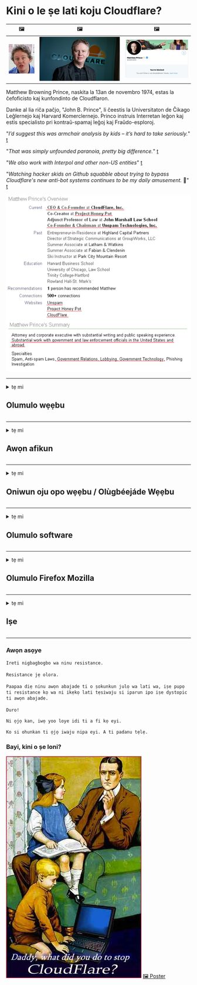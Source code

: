 # Kini o le ṣe lati koju Cloudflare?

| 🖼 | 🖼 | 🖼 |
| --- | --- | --- |
| ![](../image/matthew_prince_teen.jpg) | ![](../image/matthew_prince.jpg) | ![](../image/blockedbymatthewprince.jpg) |


Matthew Browning Prince, naskita la 13an de novembro 1974, estas la ĉefoficisto kaj kunfondinto de Cloudflaron.

Danke al lia riĉa paĉjo, "John B. Prince", li ĉeestis la Universitaton de Ĉikago Leĝlernejo kaj Harvard Komerclernejo.
Princo instruis Interretan leĝon kaj estis specialisto pri kontraŭ-spamaj leĝoj kaj Fraŭdo-esploroj.


"*I’d suggest this was armchair analysis by kids – it’s hard to take seriously.*" [t](https://www.theguardian.com/technology/2015/nov/19/cloudflare-accused-by-anonymous-helping-isis)

"*That was simply unfounded paranoia, pretty big difference.*"  [t](https://twitter.com/xxdesmus/status/992757936123359233)

"*We also work with Interpol and other non-US entities*" [t](https://twitter.com/eastdakota/status/1203028504184360960)

"*Watching hacker skids on Github squabble about trying to bypass Cloudflare's new anti-bot systems continues to be my daily amusement.* 🍿" [t](https://twitter.com/eastdakota/status/1273277839102656515)


![](../image/whoismp.jpg)

---


<details>
<summary>tẹ mi

## Olumulo wẹẹbu
</summary>


- Ti oju opo wẹẹbu ti o fẹ ba nlo Cloudflare, sọ fun wọn pe ki wọn ma lo Cloudflare.
  - Wiwa lori media media bii Facebook, Reddit, Twitter tabi Mastodon ko ṣe iyatọ. [Awọn iṣe pọ ju awọn hashtags lọ.](https://twitter.com/phyzonloop/status/1274132092490862594)
  - Gbiyanju lati kan si oluwa aaye ayelujara ti o ba fẹ ṣe ara rẹ ni iwulo.

[Cloudflare sọ](https://github.com/Eloston/ungoogled-chromium/issues/783):
```
A ṣe iṣeduro pe ki o de ọdọ awọn alaṣẹ fun awọn iṣẹ kan pato tabi awọn aaye ti o ṣaṣeyọri pẹlu ki o pin iriri rẹ.
```

[Ti o ko ba beere fun, oluwa aaye ayelujara ko mọ iṣoro yii.](../PEOPLE.md)

![](../image/liberapay.jpg)

[Apẹẹrẹ aṣeyọri](https://counterpartytalk.org/t/turn-off-cloudflare-on-counterparty-co-plz/164/5).<br>
Ṣe o ni iṣoro kan? [Gbe ohun rẹ soke bayi.](https://github.com/maraoz/maraoz.github.io/issues/1) Apẹẹrẹ ni isalẹ.

```
O kan n ṣe iranlọwọ fun ifẹnukonu ile-iṣẹ ati kakiri ibi-aye.
http://crimeflare.eu.org
```

```
Oju-iwe wẹẹbu rẹ wa ninu ogiri ogiri ti ikọkọ-abusing ti CloudFlare.
http://crimeflare.eu.org
```

- Gba akoko lati ka ilana aṣiri aaye ayelujara.
  - ti oju opo wẹẹbu ba wa lẹhin Cloudflare tabi oju opo wẹẹbu ti nlo awọn iṣẹ ti o sopọ si Cloudflare.

O gbọdọ ṣalaye kini “Cloudflare” jẹ, ki o beere fun igbanilaaye lati pin data rẹ pẹlu Cloudflare. Ikuna lati ṣe bẹ yoo ja si irufin igbẹkẹle ati oju opo wẹẹbu ti o nireti yẹ ki a yee.

[Apẹẹrẹ eto imulo aṣiri itẹwọgba wa nibi](https://archive.is/bDlTz) ("Subprocessors" > "Entity Name")

```
Mo ti ka eto imulo ipamọ rẹ ati pe Emi ko le rii ọrọ Cloudflare.
Mo kọ lati pin data pẹlu rẹ ti o ba tẹsiwaju lati ṣe ifunni data mi si Cloudflare.
http://crimeflare.eu.org
```

Eyi jẹ apẹẹrẹ ti eto imulo ipamọ eyiti ko ni ọrọ Cloudflare.
[Liberland Jobs](https://archive.is/daKIr) [privacy policy](https://docsend.com/view/feiwyte):

![](../image/cfwontobey.jpg)

Cloudflare ni eto imulo ti ara wọn.
[Cloudflare fẹran awọn eniyan doxxing.](https://www.reddit.com/r/GamerGhazi/comments/2s64fe/be_wary_reporting_to_cloudflare/)

Eyi ni apẹẹrẹ ti o dara fun fọọmu iforukọsilẹ aaye ayelujara.
AFAIK, oju opo wẹẹbu odo ṣe eyi. Ṣe iwọ yoo gbẹkẹle wọn?

```
Nipa titẹ “Forukọsilẹ fun XYZ”, o gba si awọn ofin iṣẹ wa ati alaye aṣiri.
O tun gba lati pin data rẹ pẹlu Cloudflare ati tun gba si alaye aṣiri Cloudflare.
Ti Cloudflare jo alaye rẹ tabi kii yoo jẹ ki o sopọ si awọn olupin wa, kii ṣe ẹbi wa. [*]

[ forukọsilẹ ] [ mi o gba ]
```
[*] [PEOPLE.md](../PEOPLE.md)


- Gbiyanju lati ma lo iṣẹ wọn. Ranti pe Cloudflare n wo ọ.
  - ["I'm in your TLS, sniffin' your passworz"](../image/iminurtls.jpg)

- Wa fun oju opo wẹẹbu miiran. Awọn omiiran ati awọn aye ni ori ayelujara!

- Ṣe idaniloju awọn ọrẹ rẹ lati lo Tor lojoojumọ.
  - Aigbagbọ yẹ ki o jẹ boṣewa ti ayelujara ṣiṣi!
  - [Ṣe akiyesi pe iṣẹ Tor ko fẹran iṣẹ yii.](../HISTORY.md)

</details>

------

<details>
<summary>tẹ mi

## Awọn afikun
</summary>

- Ti aṣawakiri rẹ ba jẹ Firefox, Tor Browser, tabi Ungoogled Chromium lo ọkan ninu awọn afikun wọnyi ni isalẹ.
  - Ti o ba fẹ ṣafikun afikun tuntun miiran nipa rẹ ni akọkọ.


| Orukọ | Olùgbéejáde | Atilẹyin | Le Àkọsílẹ | Le leti | Chrome |
| -------- | -------- | -------- | -------- | -------- | -------- |
| [Bloku Cloudflaron MITM-Atakon](../subfiles/addon/bcma.md) | #Addon | [ ? ](http://crimeflare.eu.org/) | **Bẹẹni**     | **Bẹẹni**     |  **Bẹẹni** |
| [Ĉu ligoj estas vundeblaj al MITM-atako?](../subfiles/addon/ismm.md) | #Addon | [ ? ](http://crimeflare.eu.org/) | Rara     | **Bẹẹni**     |  **Bẹẹni** |
| [Ĉu ĉi tiuj ligoj blokos Tor-uzanton?](../subfiles/addon/isat.md) | #Addon | [ ? ](http://crimeflare.eu.org/) | Rara     | **Bẹẹni**     |  **Bẹẹni** |
| [Block Cloudflare MITM Attack](https://trac.torproject.org/projects/tor/attachment/ticket/24351/block_cloudflare_mitm_attack-1.0.14.1-an%2Bfx.xpi)<br>[**DELETED BY TOR PROJECT**](../HISTORY.md) | nullius | [ ? ](../tool/block_cloudflare_mitm_fx), [Link](http://crimeflare.eu.org/) | **Bẹẹni**     | **Bẹẹni**     |  Rara |
| [TPRB](http://sw.nnpaefp7pkadbxxkhz2agtbv2a4g5sgo2fbmv3i7czaua354334uqqad.onion/) | Sw | [ ? ](http://sw.nnpaefp7pkadbxxkhz2agtbv2a4g5sgo2fbmv3i7czaua354334uqqad.onion/) | **Bẹẹni**     | **Bẹẹni**     |  Rara |
| [Detect Cloudflare](https://addons.mozilla.org/en-US/firefox/addon/detect-cloudflare/) | Frank Otto | [ ? ](https://github.com/traktofon/cf-detect) | Rara     | **Bẹẹni**     |  Rara |
| [True Sight](https://addons.mozilla.org/en-US/firefox/addon/detect-cloudflare-plus/) | claustromaniac | [ ? ](https://github.com/claustromaniac/detect-cloudflare-plus) | Rara     | **Bẹẹni**     |  Rara |
| [Which Cloudflare datacenter am I visiting?](https://addons.mozilla.org/en-US/firefox/addon/cf-pop/) | 依云 | [ ? ](https://github.com/lilydjwg/cf-pop) | Rara     | **Bẹẹni**     |  Rara |
| [My Privacy DNS - Link Details](https://mypdns.org/infrastructure/mypdns-reporter/-/blob/master/client/addon.md#mypdns-link-details) | My Privacy DNS | [ ? ](https://mypdns.org/MypDNS/support/-/issues) | Ingen     | **Ja**     |  Ingen |


- "Decentraleyes" le da asopọ si "CDNJS (Cloudflare)".
  - O ṣe idiwọ ọpọlọpọ awọn ibeere lati de ọdọ awọn nẹtiwọọki, ati ṣe awọn faili agbegbe lati jẹ ki awọn aaye ma fọ.
  - Olùgbéejáde náà dáhùn: "[very concerning indeed](https://github.com/Synzvato/decentraleyes/issues/236#issuecomment-352049501)", "[widespread usage severely centralizes the web](https://github.com/Synzvato/decentraleyes/issues/251#issuecomment-366752049)"

- [O tun le yọkuro tabi ṣe igbẹkẹle ijẹrisi Cloudflare lati Aṣẹ Iwe-ẹri rẹ (CA).](https://www.ssl.com/how-to/remove-root-certificate-firefox/)

</details>

------

<details>
<summary>tẹ mi

## Oniwun oju opo wẹẹbu / Olùgbéejáde Wẹẹbu
</summary>


![](../image/word_cloudflarefree.jpg)

- Maṣe lo ojutu Cloudflare, Akoko.
  - O le ṣe dara julọ ju iyẹn lọ, otun? [Eyi ni bi o ṣe le yọ awọn ṣiṣe alabapin Cloudflare kuro, awọn ero, awọn ibugbe, tabi awọn iroyin.](https://support.cloudflare.com/hc/en-us/articles/200167776-Removing-subscriptions-plans-domains-or-accounts)

| 🖼 | 🖼 |
| --- | --- |
| ![](../image/htmlalertcloudflare.jpg) | ![](../image/htmlalertcloudflare2.jpg) |

- Ṣe o fẹ awọn alabara diẹ sii? O mọ kini lati ṣe. Ofiri ni "ila laini".
  - [Kaabo, o kọwe “A gba ikọkọ rẹ ni isẹ” ṣugbọn Mo ni “Aṣiṣe 403 Alailowaya aṣoju alailorukọ ti a ko gba laaye”.](https://it.slashdot.org/story/19/02/19/0033255/stop-saying-we-take-your-privacy-and-security-seriously) Kini idi ti o fi n dina Tor Tabi VPN? Ati pe kilode ti o fi npa awọn imeeli igba diẹ?

![](../image/anonexist.jpg)

- Lilo Cloudflare yoo mu alekun awọn ijade kuro. Awọn alejo ko le wọle si oju opo wẹẹbu rẹ ti olupin rẹ ba wa ni isalẹ tabi Cloudflare wa ni isalẹ.
  - [Njẹ o ro pe Cloudflare ko lọ si isalẹ?](https://www.ibtimes.com/cloudflare-down-not-working-sites-producing-504-gateway-timeout-errors-2618008) [Another](https://twitter.com/Jedduff/status/1097875615997399040) [sample](https://twitter.com/search?f=tweets&vertical=default&q=Cloudflare%20is%20having%20problems). [Need more](../PEOPLE.md)?

![](../image/cloudflareinternalerror.jpg)

- Lilo Cloudflare lati ṣe aṣoju “iṣẹ API” rẹ, “olupin imudojuiwọn sọfitiwia” tabi “kikọ sii RSS” yoo ba alabara rẹ jẹ. Onibara kan pe ọ o sọ pe “Mi o le lo API rẹ mọ”, ati pe o ko mọ ohun ti n lọ. Cloudflare le dakẹ dẹkun alabara rẹ. Ṣe o ro pe o dara?
  - Ọpọlọpọ alabara oluka RSS ati iṣẹ ayelujara ti oluka RSS wa. Kini idi ti o fi nkede kikọ sii RSS ti o ko ba gba eniyan laaye lati ṣe alabapin?

![](../image/rssfeedovercf.jpg)

- Ṣe o nilo ijẹrisi HTTPS? Lo "Jẹ ki a Encrypt" tabi ra nikan lati ile-iṣẹ CA.

- Ṣe o nilo olupin DNS? Ko le ṣeto olupin tirẹ? Bawo ni nipa wọn: [Hurricane Electric Free DNS](https://dns.he.net/), [Dyn.com](https://dyn.com/dns/), [1984 Hosting](https://www.1984hosting.com/), [Afraid.Org (Abojuto paarẹ akọọlẹ rẹ ti o ba lo TOR)](https://freedns.afraid.org/)
  - [Alternativoj al DNS](../subfiles/alternative/domaindns.md)

- Ṣe o n wa iṣẹ alejo gbigba? Free nikan? Bawo ni nipa wọn: [Onion Service](http://vww6ybal4bd7szmgncyruucpgfkqahzddi37ktceo3ah7ngmcopnpyyd.onion/en/security/network-security/tor/onionservices-best-practices), [Free Web Hosting Area](https://freewha.com/), [Autistici/Inventati Web Site Hosting](https://www.autinv5q6en4gpf4.onion/services/website), [Github Pages](https://pages.github.com/), [Surge](https://surge.sh/)
  - [Awọn omiiran si Cloudflare](../subfiles/alternative/cloudflare.md)

- Ṣe o nlo "cloudflare-ipfs.com"? [Njẹ o mọ Cloudflare IPFS ko dara?](../PEOPLE.md)

- Fi Firewall Ohun elo wẹẹbu sii bi OWASP ati Fail2Ban lori olupin rẹ ki o tunto rẹ daradara.
  - Ìdènà Tor kii ṣe ojutu. Maṣe jiya gbogbo eniyan nikan fun awọn olumulo buburu kekere.

- Ṣe àtúnjúwe tabi dènà awọn olumulo "Cloudflare Warp" lati iraye si oju opo wẹẹbu rẹ. Ki o si pese idi kan ti o ba le.

> IP akojọ: "[Cloudflare ti awọn sakani IP lọwọlọwọ](cloudflare_inc/)"

> A: O kan dènà wọn

```
server {
...
deny 173.245.48.0/20;
deny 103.21.244.0/22;
deny 103.22.200.0/22;
deny 103.31.4.0/22;
deny 141.101.64.0/18;
deny 108.162.192.0/18;
deny 190.93.240.0/20;
deny 188.114.96.0/20;
deny 197.234.240.0/22;
deny 198.41.128.0/17;
deny 162.158.0.0/15;
deny 104.16.0.0/12;
deny 172.64.0.0/13;
deny 131.0.72.0/22;
deny 2400:cb00::/32;
deny 2606:4700::/32;
deny 2803:f800::/32;
deny 2405:b500::/32;
deny 2405:8100::/32;
deny 2a06:98c0::/29;
deny 2c0f:f248::/32;
...
}
```

> B: Ṣe àtúnjúwe si oju-iwe ikilọ

```
http {
...
geo $iscf {
default 0;
173.245.48.0/20 1;
103.21.244.0/22 1;
103.22.200.0/22 1;
103.31.4.0/22 1;
141.101.64.0/18 1;
108.162.192.0/18 1;
190.93.240.0/20 1;
188.114.96.0/20 1;
197.234.240.0/22 1;
198.41.128.0/17 1;
162.158.0.0/15 1;
104.16.0.0/12 1;
172.64.0.0/13 1;
131.0.72.0/22 1;
2400:cb00::/32 1;
2606:4700::/32 1;
2803:f800::/32 1;
2405:b500::/32 1;
2405:8100::/32 1;
2a06:98c0::/29 1;
2c0f:f248::/32 1;
}
...
}

server {
...
if ($iscf) {rewrite ^ https://example.com/cfwsorry.php;}
...
}

<?php
header('HTTP/1.1 406 Not Acceptable');
echo <<<CLOUDFLARED
Thank you for visiting ourwebsite.com!<br />
We are sorry, but we can't serve you because your connection is being intercepted by Cloudflare.<br />
Please read http://crimeflare.eu.org for more information.<br />
CLOUDFLARED;
die();
```

- Ṣeto Iṣẹ Iṣẹ alubosa Tor tabi insite I2P ti o ba gbagbọ ninu ominira ati ki o gba awọn olumulo alailorukọ kaabọ.

- Beere fun imọran lati ọdọ awọn oniṣẹ aaye ayelujara meji miiran Clearnet / Tor ati ṣe awọn ọrẹ alailorukọ!

</details>

------

<details>
<summary>tẹ mi

## Olumulo software
</summary>


- Discord nlo CloudFlare. Awọn miiran? A ṣe iṣeduro [**Briar** (Android)](https://f-droid.org/en/packages/org.briarproject.briar.android/), [Ricochet (PC)](https://ricochet.im/), [Tox + Tor (Android/PC)](https://tox.chat/download.html)
  - Briar pẹlu Tor daemon nitorina o ko ni lati fi Orbot sii.
  - Awọn Difelopa Qwtch, Asiri Ṣi i, paarẹ idawọle stop_cloudflare lati iṣẹ git wọn laisi akiyesi.

- Ti o ba lo Debian GNU / Linux, tabi itọsẹ eyikeyi, ṣe alabapin: [bug #831835](https://bugs.debian.org/cgi-bin/bugreport.cgi?bug=831835). Ati pe ti o ba le, ṣe iranlọwọ lati jẹrisi alemo naa, ki o ṣe iranlọwọ fun olutọju naa lati wa si ipari ti o tọ lori boya o yẹ ki o gba.

- Ṣe iṣeduro nigbagbogbo awọn aṣawakiri wọnyi.

| Orukọ | Olùgbéejáde | Atilẹyin | Ọrọìwòye |
| -------- | -------- | -------- | -------- |
| [Ungoogled-Chromium](https://ungoogled-software.github.io/ungoogled-chromium-binaries/) | Eloston | [ ? ](https://github.com/Eloston/ungoogled-chromium) | PC (Win, Mac, Linux)  _!Tor_ |
| [Bromite](https://www.bromite.org/fdroid) | Bromite | [ ? ](https://github.com/bromite/bromite/issues) | Android  _!Tor_ |
| [Tor Browser](https://www.torproject.org/download/) | Tor Project | [ ? ](https://support.torproject.org/) | PC (Win, Mac, Linux)  _Tor_|
| [Tor Browser Android](https://www.torproject.org/download/) | Tor Project | [ ? ](https://support.torproject.org/) | Android  _Tor_|
| [Onion Browser](https://itunes.apple.com/us/app/onion-browser/id519296448?mt=8) | Mike Tigas | [ ? ](https://github.com/OnionBrowser/OnionBrowser/issues) | Apple iOS  _Tor_|
| [GNU/Icecat](https://www.gnu.org/software/gnuzilla/) | GNU | [ ? ](https://www.gnu.org/software/gnuzilla/) | PC (Linux) |
| [IceCatMobile](https://f-droid.org/en/packages/org.gnu.icecat/) | GNU | [ ? ](https://lists.gnu.org/mailman/listinfo/bug-gnuzilla) | Android |
| [Iridium Browser](https://iridiumbrowser.de/about/) | Iridium | [ ? ](https://github.com/iridium-browser/iridium-browser/) | PC (Win, Mac, Linux, OpenBSD) |


Asiri sọfitiwia miiran jẹ aipe. Eyi ko tumọ si aṣawakiri Tor jẹ “pipe”.
Ko si aabo 100% tabi 100% ikọkọ lori intanẹẹti ati imọ-ẹrọ.

- Ṣe o ko fẹ lo Tor? O le lo eyikeyi aṣawakiri pẹlu Tor daemon.
  - [Akiyesi pe iṣẹ akanṣe Tor ko fẹran eyi.](https://support.torproject.org/tbb/tbb-9/) Lo Ẹrọ aṣawakiri Tor ti o ba ni anfani lati ṣe bẹ.
- [Bii o ṣe le lo Chromium pẹlu Tor](../subfiles/chromium_tor.md)


Jẹ ki a sọrọ nipa aṣiri software miiran.

- [Ti o ba nilo lo Firefox gaan, gbe “Firefox ESR”.](https://www.mozilla.org/en-US/firefox/organizations/)
  - [Akata bi Ina - Spydo Watchdog](https://spyware.neocities.org/articles/firefox.html)
  - [Firefox kọ ọrọ ọfẹ, gbesele ọrọ ọfẹ](https://web.archive.org/web/20200423010026/https://reclaimthenet.org/firefox-rejects-free-speech-bans-free-speech-commenting-plugin-dissenter-from-its-extensions-gallery/)
  - ["100 + awọn ibo isalẹ. O dabi pe bibeere ile-iṣẹ sọfitiwia lati faramọ ... sọfitiwia pọ pupọ ni awọn ọjọ wọnyi."](https://old.reddit.com/r/firefox/comments/gutdiw/weve_got_work_to_do_the_mozilla_blog/fslbbb6/)
  - [Hun, kilode ti Firefox fihan mi awọn ọna asopọ onigbọwọ ninu ọpa URL mi?](https://www.reddit.com/r/firefox/comments/jybx2w/uh_why_is_firefox_showing_me_sponsored_links_in/)
  - [Mozilla - Devilṣù Ti di ara](https://digdeeper.neocities.org/ghost/mozilla.html)

- [Ranti, Mozilla nlo iṣẹ Cloudflare.](https://www.robtex.com/dns-lookup/www.mozilla.org) [Wọn tun nlo iṣẹ DNS Cloudflare lori ọja wọn.](https://www.theregister.co.uk/2018/03/21/mozilla_testing_dns_encryption/)

- [Ni ifowosi Mozilla kọ tikẹti yii.](https://bugzilla.mozilla.org/show_bug.cgi?id=1426618)

- [Idojukọ Firefox jẹ awada.](https://github.com/mozilla-mobile/focus-android/issues/1743) [Wọn ṣeleri lati pa telemetry ṣugbọn wọn yipada.](https://github.com/mozilla-mobile/focus-android/issues/4210)

- [Olùgbéejáde PaleMoon / Basilisk fẹràn Cloudflare.](https://github.com/mozilla-mobile/focus-android/issues/1743#issuecomment-345993097)
  - [Ti pa Server Archive ti Pale Moon ati tan malware fun Awọn oṣu 18](https://www.reddit.com/r/privacytoolsIO/comments/cc808y/pale_moons_archive_server_hacked_and_spread/)
  - O tun korira awọn olumulo Tor - "[Jẹ ki o jẹ ọta si ọna Tor. Mo ro pe ọpọlọpọ awọn aaye yẹ ki o jẹ ọta si ọna Tor ni imọran ifosiwewe ilokulo giga julọ rẹ.](https://github.com/yacy/yacy_search_server/issues/314#issuecomment-565932097)"

- [Waterfox ni iṣoro “awọn foonu ile” ti o nira](https://spyware.neocities.org/articles/waterfox.html)

- [Google Chrome jẹ spyware kan.](https://www.gnu.org/proprietary/malware-google.en.html)
  - [Awọn profaili Google ṣe iṣẹ rẹ.](https://spyware.neocities.org/articles/chrome.html)

- [SRWare Iron ṣe ọpọlọpọ awọn foonu pọ si asopọ ile.](https://spyware.neocities.org/articles/iron.html) O tun sopọ si awọn ibugbe google.

- [Onigbowo Browser whitelist Facebook / Twitter awọn olutọpa.](https://www.bleepingcomputer.com/news/security/facebook-twitter-trackers-whitelisted-by-brave-browser/)
  - [Eyi ni awọn ọrọ diẹ sii.](https://spyware.neocities.org/articles/brave.html)
  - [binance alafaramo ID](https://twitter.com/cryptonator1337/status/1269594587716374528)

- [Microsoft Edge jẹ ki Facebook ṣiṣẹ koodu Flash ni ẹhin awọn olumulo.](https://www.zdnet.com/article/microsoft-edge-lets-facebook-run-flash-code-behind-users-backs/)

- [Vivaldi ko bọwọ fun aṣiri rẹ.](https://spyware.neocities.org/articles/vivaldi.html)

- [Ipele spyware Opera: Lalailopinpin giga](https://spyware.neocities.org/articles/opera.html)

- Apple iOS: [O yẹ ki o ko lo iOS rara, nipataki nitori o jẹ malware.](https://www.gnu.org/proprietary/malware-apple.html)

Nitorina a ṣe iṣeduro loke tabili nikan. Ko si nkankan mo.

</details>

------

<details>
<summary>tẹ mi

## Olumulo Firefox Mozilla
</summary>


- "Nightly Firefox" yoo firanṣẹ alaye ipele yokokoro si awọn olupin Mozilla laisi ọna yiyọ.
  - [Awọn olupin Mozilla n jo Cloudflare](https://www.digwebinterface.com/?hostnames=www.mozilla.org%0D%0Amozilla.cloudflare-dns.com&type=&ns=resolver&useresolver=8.8.4.4&nameservers=)

- O ṣee ṣe lati ṣe idiwọ Firefox lati sopọ si awọn olupin Mozilla.
  - [Itọsọna awọn awoṣe-ilana ti Mozilla](https://github.com/mozilla/policy-templates/blob/master/README.md)
  - Ranti pe ẹtan yii le da ṣiṣẹ ni ẹya ti o tẹle nitori Mozilla fẹran lati funfun funrarawọn.
  - Lo ogiriina ati àlẹmọ DNS lati dènà wọn patapata.

"`/distribution/policies.json`"

>     "WebsiteFilter": {
> 		"Block": [
> 		"*://*.mozilla.com/*",
> 		"*://*.mozilla.net/*",
> 		"*://*.mozilla.org/*",
> 		"*://webcompat.com/*",
> 		"*://*.firefox.com/*",
> 		"*://*.thunderbird.net/*",
> 		"*://*.cloudflare.com/*"
> 		]
>     },


- ~~Ṣe ijabọ kokoro kan lori olutọpa mozilla, ni sisọ fun wọn pe ki wọn ma lo Cloudflare.~~ Ijabọ kokoro kan wa lori bugzilla. Ọpọlọpọ eniyan ni a firanṣẹ ibakcdun wọn, sibẹsibẹ a ti fi aṣiṣe naa pamọ nipasẹ abojuto ni ọdun 2018.

- O le mu DoH ṣiṣẹ ni Firefox.
  - [Yi olupese DNS aiyipada ti Firefox pada](../subfiles/change-firefox-dns.md)

![](../image/firefoxdns.jpg)

- [Ti o ba fẹ lati lo DNS ti kii ṣe ISP, ronu nipa lilo iṣẹ OpenNIC Tier2 DNS tabi eyikeyi awọn iṣẹ DNS ti kii ṣe Cloudflare.](https://wiki.opennic.org/start)
![](../image/opennic.jpg)
  - Dina Cloudflare pẹlu DNS. [Crimeflare DNS](../subfiles/service/publicdns.md)

- O le lo Tor bi ipinnu DNS. [Ti o ko ba ṣe amoye Tor, beere ibeere nibi.](https://tor.stackexchange.com/)

> **Bawo?**
> 1. Ṣe igbasilẹ Tor ki o fi sii ori kọmputa rẹ.
> 2. Ṣafikun laini yii si faili "torrc".
> DNSPort 127.0.0.1:53
> 3. Tun bẹrẹ Tor.
> 4. Ṣeto olupin DNS ti kọmputa rẹ si "127.0.0.1".

</details>

------

<details>
<summary>tẹ mi

## Iṣe
</summary>


- Sọ fun awọn miiran ni ayika rẹ nipa awọn eewu Cloudflare.

- [Ṣe iranlọwọ imudarasi ibi ipamọ yii.](http://crimeflare.eu.org)
  - Mejeeji awọn atokọ, awọn ariyanjiyan lodi si rẹ ati awọn alaye.

- [Iwe ati ṣe gbangba pupọ nibiti awọn nkan ṣe aṣiṣe pẹlu Cloudflare (ati awọn ile-iṣẹ iru), rii daju lati darukọ ibi ipamọ yii nigbati o ba ṣe bẹ](http://crimeflare.eu.org) :)

- Gba awọn eniyan diẹ sii nipa lilo Tor ni aiyipada ki wọn le ni iriri oju opo wẹẹbu lati oju-iwoye ti awọn ẹya oriṣiriṣi agbaye.

- Bẹrẹ awọn ẹgbẹ, ni media media ati aaye aye, igbẹhin si ominira agbaye lati Cloudflare.

- Nibo ti o ba yẹ, ọna asopọ si awọn ẹgbẹ wọnyi lori ibi ipamọ yii - eyi le jẹ aaye fun ṣiṣakojọpọ ṣiṣẹ papọ bi awọn ẹgbẹ.

- [Bẹrẹ akọọlẹ kan ti o le pese iyatọ ti kii ṣe ajọṣepọ ti o ni itumọ si Cloudflare.](../subfiles/alternative/cloudflare.md)

- Jẹ ki a mọ ti awọn omiiran miiran lati ṣe iranlọwọ ni o kere ju pese aabo fẹlẹfẹlẹ lọpọlọpọ si Cloudflare.

- Ti o ba jẹ alabara Cloudflare, ṣeto awọn eto aṣiri rẹ, ki o duro de wọn lati rufin wọn.
  - [Lẹhinna mu wọn wa labẹ awọn idiyele ikọlu-aṣina-aṣiri / aṣiri.](https://twitter.com/thexpaw/status/1108424723233419264)

- Ti o ba wa ni Orilẹ Amẹrika ti Amẹrika ati oju opo wẹẹbu ti o wa ni ibeere jẹ ile-ifowopamọ tabi oniṣiro kan, gbiyanju lati mu titẹ ofin labẹ ofin Gramm – Leach – Bliley, tabi Amẹrika pẹlu DIsabilities Act ki o ṣe ijabọ pada si wa bawo ni o ṣe de .

- Ti oju opo wẹẹbu naa jẹ aaye ijọba, gbiyanju lati mu titẹ ofin labẹ Atunse 1st ti Ofin US.

- Ti o ba jẹ ọmọ ilu EU, kan si oju opo wẹẹbu lati firanṣẹ alaye ti ara ẹni rẹ labẹ Ilana Idaabobo Gbogbogbo Gbogbogbo. Ti wọn ba kọ lati fun ọ ni alaye rẹ, o ṣẹ ofin.

- Fun awọn ile-iṣẹ ti o beere pe wọn nfunni ni iṣẹ lori oju opo wẹẹbu wọn gbiyanju lati ṣe ijabọ wọn bi “ipolowo eke” si awọn agbari aabo olumulo ati BBB. Awọn oju opo wẹẹbu Cloudflare jẹ iṣẹ nipasẹ awọn olupin Cloudflare.

- [ITU daba ni ipo AMẸRIKA pe Cloudflare ti bẹrẹ lati ni nla ti o le jẹ ki ofin atako igbẹkẹle sọkalẹ sori wọn.](https://www.itu.int/en/ITU-T/Workshops-and-Seminars/20181218/Documents/Geoff_Huston_Presentation.pdf)

- O jẹ ero inu pe ẹya GNU GPL 4 le pẹlu ipese kan lodi si titoju koodu orisun lẹhin iru iṣẹ kan, to nilo fun gbogbo GPLv4 ati awọn eto nigbamii ti o kere ju koodu orisun wa ni wiwọle nipasẹ alabọde ti ko ṣe iyatọ si awọn olumulo Tor.

- [Se vi uzas Mastodon bonvolu sekvi la konton Mitigator](../subfiles/service/altlink.md).

</details>

------

### Awọn asọye

```
Ireti nigbagbogbo wa ninu resistance.

Resistance jẹ olora.

Paapaa diẹ ninu awọn abajade ti o ṣokunkun julọ wa lati wa, iṣe pupọ ti resistance kọ wa ni ikẹkọ lati tẹsiwaju si iparun ipo iṣe dystopic ti awọn abajade.

Duro!
```

```
Ni ọjọ kan, iwọ yoo loye idi ti a fi kọ eyi.
```

```
Ko si ohunkan ti ọjọ iwaju nipa eyi. A ti padanu tẹlẹ.
```

### Bayi, kini o ṣe loni?


![](../image/stopcf.jpg) [🖼 Poster](../image/poster/README.md)
